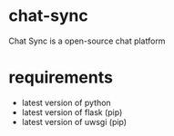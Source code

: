 # chat-sync

Chat Sync is a open-source chat platform 

# requirements

- latest version of python
- latest version of flask (pip)
- latest version of uwsgi (pip)

